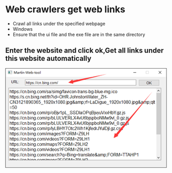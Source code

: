 # Web crawlers get web links
* Crawl all links under the specified webpage
* Windows
* Ensure that the ui file and the exe file are in the same directory
## Enter the website and click ok,Get all links under this website automatically

![图片名称](https://raw.githubusercontent.com/MartinxMax/Web-crawlers-get-web-links/master/Demo_Picture/get.png "Help")
